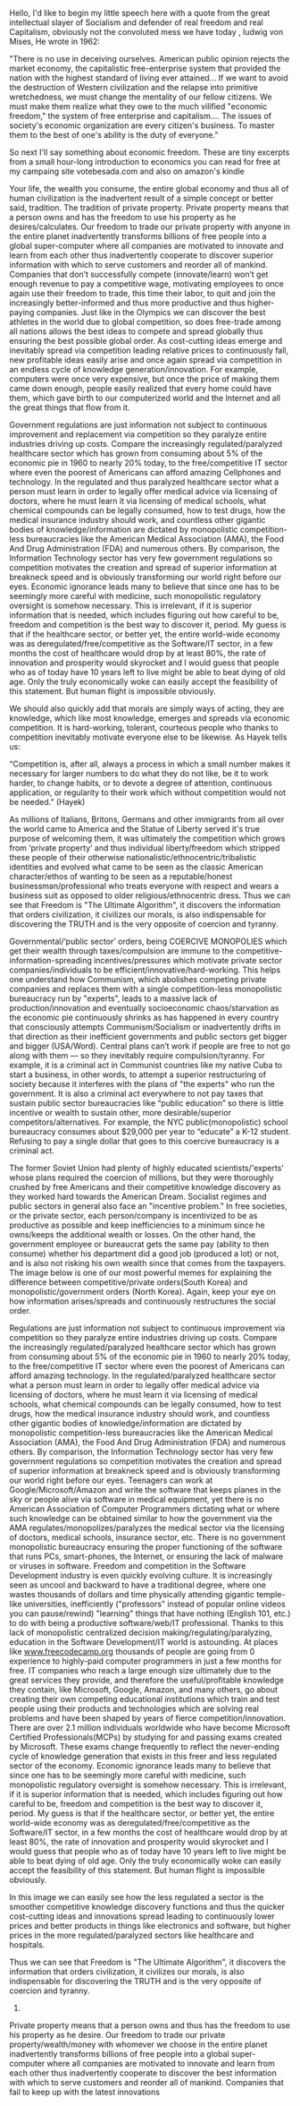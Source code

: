 Hello, I'd like to begin my little speech here with a quote from the great intellectual slayer of Socialism and defender of real freedom and real Capitalism, obviously not the convoluted mess we have today , ludwig von Mises, He wrote in 1962:

"There is no use in deceiving ourselves. American public opinion rejects the market economy, the capitalistic free-enterprise system that provided the nation with the highest standard of living ever attained...
If we want to avoid the destruction of Western civilization and the relapse into primitive wretchedness, we must change the mentality of our fellow citizens. We must make them realize what they owe to the much vilified "economic freedom," the system of free enterprise and capitalism....
The issues of society's economic organization are every citizen's business. To master them to the best of one's ability is the duty of everyone."

So next I'll say something about economic freedom. These are tiny excerpts from a small hour-long introduction to economics you can read for free at my campaing site votebesada.com and also on amazon's kindle 


Your life, the wealth you consume, the entire global economy and thus all of human civilization is the inadvertent result of a simple concept or better said, tradition. The tradition of private property. Private property means that a person owns and has the freedom to use his property as he desires/calculates. Our freedom to trade our private property with anyone in the entire planet inadvertently transforms billions of free people into a global super-computer where all companies are motivated to innovate and learn from each other thus inadvertently cooperate to discover superior information with which to serve customers and reorder all of mankind. Companies that don’t successfully compete (innovate/learn) won’t get enough revenue to pay a competitive wage, motivating employees to once again use their freedom to trade, this time their labor, to quit and join the increasingly better-informed and thus more productive and thus higher-paying companies. Just like in the Olympics we can discover the best athletes in the world due to global competition, so does free-trade among all nations allows the best ideas to compete and spread globally thus ensuring the best possible global order. As cost-cutting ideas emerge and inevitably spread via competition leading relative prices to continuously fall, new profitable ideas easily arise and once again spread via competition in an endless cycle of knowledge generation/innovation. For example, computers were once very expensive, but once the price of making them came down enough, people easily realized that every home could have them, which gave birth to our computerized world and the Internet and all the great things that flow from it.

Government regulations are just information not subject to continuous improvement and replacement via competition so they paralyze entire industries driving up costs. Compare the increasingly regulated/paralyzed healthcare sector which has grown from consuming about 5% of the economic pie in 1960 to nearly 20% today, to the free/competitive IT sector where even the poorest of Americans can afford amazing Cellphones and technology. In the regulated and thus paralyzed healthcare sector what a person must learn in order to legally offer medical advice via licensing of doctors, where he must learn it via licensing of medical schools, what chemical compounds can be legally consumed, how to test drugs, how the medical insurance industry should work, and countless other gigantic bodies of knowledge/information are dictated by monopolistic competition-less bureaucracies like the American Medical Association (AMA), the Food And Drug Administration (FDA) and numerous others. By comparison, the Information Technology sector has very few government regulations so competition motivates the creation and spread of superior information at breakneck speed and is obviously transforming our world right before our eyes.  Economic ignorance leads many to believe that since one has to be seemingly more careful with medicine, such monopolistic regulatory oversight is somehow necessary. This is irrelevant, if it is superior information that is needed, which includes figuring out how careful to be, freedom and competition is the best way to discover it, period. My guess is that if the healthcare sector, or better yet, the entire world-wide economy was as deregulated/free/competitive as the Software/IT sector, in a few months the cost of healthcare would drop by at least 80%, the rate of innovation and prosperity would skyrocket and I would guess that people who as of today have 10 years left to live might be able to beat dying of old age.  Only the truly economically woke can easily accept the feasibility of this statement. But human flight is impossible obviously. 

We should also quickly add that morals are simply ways of acting, they are knowledge, which like most knowledge, emerges and spreads via economic competition. It is hard-working, tolerant, courteous people who thanks to competition inevitably motivate everyone else to be likewise. As Hayek tells us:

“Competition is, after all, always a process in which a small number makes it necessary for larger numbers to do what they do not like, be it to work harder, to change habits, or to devote a degree of attention, continuous application, or regularity to their work which without competition would not be needed.” (Hayek)

As millions of Italians, Britons, Germans and other immigrants from all over the world came to America and the Statue of Liberty served it's true purpose of welcoming them, it was ultimately the competition which grows from ‘private property’ and thus individual liberty/freedom which stripped these people of their otherwise nationalistic/ethnocentric/tribalistic identities and evolved what came to be seen as the classic American character/ethos of wanting to be seen as a reputable/honest businessman/professional who treats everyone with respect and wears a business suit as opposed to older religious/ethnocentric dress. Thus we can see that Freedom is "The Ultimate Algorithm", it discovers the information that orders civilization, it civilizes our morals, is also indispensable for discovering the TRUTH and is the very opposite of coercion and tyranny.






Governmental/’public sector’ orders, being COERCIVE MONOPOLIES which get their wealth through taxes/compulsion are immune to the competitive-information-spreading incentives/pressures which motivate private sector companies/individuals to be efficient/innovative/hard-working. This helps one understand how Communism, which abolishes competing private companies and replaces them with a single competition-less monopolistic bureaucracy run by "experts", leads to a massive lack of production/innovation and eventually socioeconomic chaos/starvation as the economic pie continuously shrinks as has happened in every country that consciously attempts Communism/Socialism or inadvertently drifts in that direction as their inefficient governments and public sectors get bigger and bigger (USA/Word).  Central plans can’t work if people are free to not go along with them — so they inevitably require compulsion/tyranny. For example, it is a criminal act in Communist countries like my native Cuba to start a business, in other words, to attempt a superior restructuring of society because it interferes with the plans of "the experts" who run the government. It is also a criminal act everywhere to not pay taxes that sustain public sector bureaucracies like “public education” so there is little incentive or wealth to sustain other, more desirable/superior competitors/alternatives. For example, the NYC public(monopolistic) school bureaucracy consumes about $29,000 per year to “educate” a K-12 student. Refusing to pay a single dollar that goes to this coercive bureaucracy is a criminal act. 


The former Soviet Union had plenty of highly educated scientists/'experts' whose plans required the coercion of millions, but they were thoroughly crushed by free Americans and their competitive knowledge discovery as they worked hard towards the American Dream. Socialist regimes and public sectors in general also face an "incentive problem." In free societies, or the private sector, each person/company is incentivized to be as productive as possible and keep inefficiencies to a minimum since he owns/keeps the additional wealth or losses. On the other hand, the government employee or bureaucrat gets the same pay (ability to then consume) whether his department did a good job (produced a lot) or not, and is also not risking his own wealth since that comes from the taxpayers. The image below is one of our most powerful memes for explaining the difference between competitive/private orders(South Korea) and monopolistic/government orders (North Korea). Again, keep your eye on how information arises/spreads and continuously restructures the social order.  

Regulations are just information not subject to continuous improvement via competition so they paralyze entire industries driving up costs. Compare the increasingly regulated/paralyzed healthcare sector which has grown from consuming about 5% of the economic pie in 1960 to nearly 20% today, to the free/competitive IT sector where even the poorest of Americans can afford amazing technology.
In the regulated/paralyzed healthcare sector what a person must learn in order to legally offer medical advice via licensing of doctors, where he must learn it via licensing of medical schools, what chemical compounds can be legally consumed, how to test drugs, how the medical insurance industry should work, and countless other gigantic bodies of knowledge/information are dictated by monopolistic competition-less bureaucracies like the American Medical Association (AMA), the Food And Drug Administration (FDA) and numerous others. By comparison, the Information Technology sector has very few government regulations so competition motivates the creation and spread of superior information at breakneck speed and is obviously transforming our world right before our eyes. Teenagers can work at Google/Microsoft/Amazon and write the software that keeps planes in the sky or people alive via software in medical equipment, yet there is no American Association of Computer Programmers dictating what or where such knowledge can be obtained similar to how the government via the AMA regulates/monopolizes/paralyzes the medical sector via the licensing of doctors, medical schools, insurance sector, etc. There is no government monopolistic bureaucracy ensuring the proper functioning of the software that runs PCs, smart-phones, the Internet, or ensuring the lack of malware or viruses in software. Freedom and competition in the Software Development industry is even quickly evolving culture. It is increasingly seen as uncool and backward to have a traditional degree, where one wastes thousands of dollars and time physically attending gigantic temple-like universities, inefficiently ("professors" instead of popular online videos you can pause/rewind) "learning" things that have nothing (English 101, etc.) to do with being a productive software/web/IT professional. Thanks to this lack of monopolistic centralized decision making/regulating/paralyzing, education in the Software Development/IT world is astounding. At places like www.freecodecamp.org thousands of people are going from 0 experience to highly-paid computer programmers in just a few months for free. IT companies who reach a large enough size ultimately due to the great services they provide, and therefore the useful/profitable knowledge they contain, like Microsoft, Google, Amazon, and many others, go about creating their own competing educational institutions which train and test people using their products and technologies which are solving real problems and have been shaped by years of fierce competition/innovation. There are over 2.1 million individuals worldwide who have become Microsoft Certified Professionals(MCPs) by studying for and passing exams created by Microsoft. These exams change frequently to reflect the never-ending cycle of knowledge generation that exists in this freer and less regulated sector of the economy. Economic ignorance leads many to believe that since one has to be seemingly more careful with medicine, such monopolistic regulatory oversight is somehow necessary. This is irrelevant, if it is superior information that is needed, which includes figuring out how careful to be, freedom and competition is the best way to discover it, period. My guess is that if the healthcare sector, or better yet, the entire world-wide economy was as deregulated/free/competitive as the Software/IT sector, in a few months the cost of healthcare would drop by at least 80%, the rate of innovation and prosperity would skyrocket and I would guess that people who as of today have 10 years left to live might be able to beat dying of old age.  Only the truly economically woke can easily accept the feasibility of this statement. But human flight is impossible obviously. 

In this image we can easily see how the less regulated a sector is the smoother competitive knowledge discovery functions and thus the quicker cost-cutting ideas and innovations spread leading to continuously lower prices and better products in things like electronics and software, but higher prices in the more regulated/paralyzed sectors like healthcare and hospitals.

Thus we can see that Freedom is "The Ultimate Algorithm", it discovers the information that orders civilization, it civilizes our morals, is also indispensable for discovering the TRUTH and is the very opposite of coercion and tyranny.


1) 

Private property means that a person owns and thus has the freedom to use his property as he desire. Our freedom to trade our private property/wealth/money with whomever we choose in the entire planet inadvertently transforms billions of free people into a global super-computer where all companies are motivated to innovate and learn from each other thus inadvertently cooperate to discover the best information with which to serve customers and reorder all of mankind. Companies that fail to keep up with the latest innovations  


